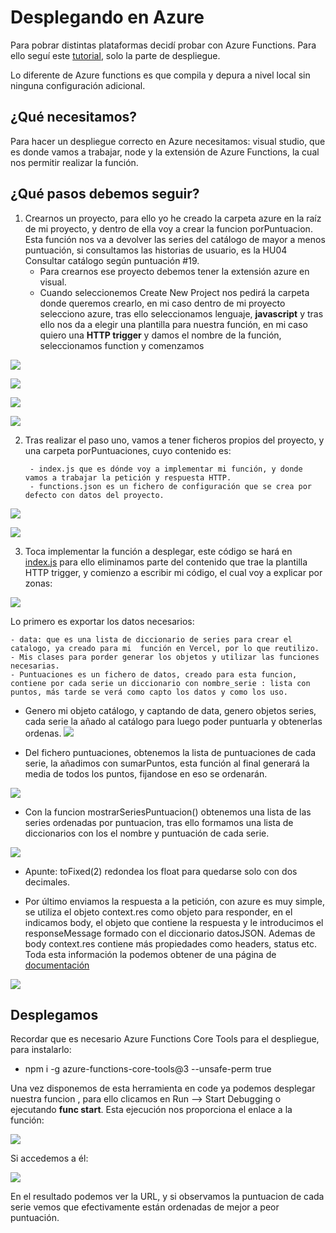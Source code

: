 # Desplegando en Azure
Para pobrar distintas plataformas decidí probar con Azure Functions.
Para ello seguí este [tutorial](https://dev.to/akhromieiev/building-a-telegram-bot-with-azure-functions-and-node-js-28b), solo la parte de despliegue.

Lo diferente de Azure functions es que compila y depura a nivel local sin ninguna configuración adicional.
## ¿Qué necesitamos?
Para hacer un despliegue correcto en Azure necesitamos:  visual studio, que es donde vamos a trabajar, node y la extensión de Azure Functions, la cual nos permitir realizar la función.

## ¿Qué pasos debemos seguir?

1. Crearnos un proyecto, para ello yo he creado la carpeta azure en la raíz de mi proyecto, y dentro de ella voy a crear la funcion porPuntuacion.
Esta función nos va a devolver las series del catálogo de mayor a menos puntuación, si consultamos las historias de usuario, es la HU04 Consultar catálogo según puntuación #19.
    - Para crearnos ese proyecto debemos tener la extensión azure en visual.
    - Cuando seleccionemos Create New Project nos pedirá la carpeta donde queremos crearlo, en mi caso dentro de mi proyecto selecciono azure, tras ello seleccionamos lenguaje, **javascript** y tras ello nos da a elegir una plantilla para nuestra función, en mi caso quiero una **HTTP trigger** y damos el nombre de la función, seleccionamos function y comenzamos


![](pic/icono_extension.png)


![](pic/http_trigger.png)

![](pic/nombre_azure.png)

![](pic/function_azure.png)

2. Tras realizar el paso uno, vamos a tener ficheros propios del proyecto, y una carpeta porPuntuaciones, cuyo contenido es:

        - index.js que es dónde voy a implementar mi función, y donde vamos a trabajar la petición y respuesta HTTP.
        - functions.json es un fichero de configuración que se crea por defecto con datos del proyecto.


![](pic/contenido_carpeta.png)

![](pic/json_azure.png)

3. Toca implementar la función a desplegar, este código se hará en [index.js](https://github.com/sarasolera/proyectoSeries/blob/master/azure/porPuntuaciones/index.js) para ello eliminamos parte del contenido que trae la plantilla HTTP trigger, y comienzo a escribir mi código, el cual voy a explicar por zonas:

![](pic/require_azure.png)

Lo primero es exportar los datos necesarios:

    - data: que es una lista de diccionario de series para crear el catalogo, ya creado para mi  función en Vercel, por lo que reutilizo.
    - Mis clases para porder generar los objetos y utilizar las funciones necesarias.
    - Puntuaciones es un fichero de datos, creado para esta funcion, contiene por cada serie un diccionario con nombre_serie : lista con puntos, más tarde se verá como capto los datos y como los uso.

 - Genero mi objeto catálogo, y captando de data, genero objetos series, cada serie la añado al catálogo para luego poder puntuarla y obtenerlas ordenas.
![](pic/genero_catalogo.png)

 - Del fichero puntuaciones, obtenemos la lista de puntuaciones de cada serie, la añadimos con sumarPuntos, esta función al final generará la media de todos los puntos, fijandose en eso se ordenarán.

![](pic/puntuando_azure.png)

 - Con la funcion mostrarSeriesPuntuacion() obtenemos una lista de las series ordenadas por puntuacion, tras ello formamos una lista de diccionarios con los el nombre y puntuación de cada serie.

![](pic/ordenando_azure.png)

 - Apunte: toFixed(2) redondea los float para quedarse solo con dos decimales.

 - Por último enviamos la respuesta a la petición, con azure es muy simple, se utiliza el objeto context.res como objeto para responder, en el indicamos body, el objeto que contiene la respuesta y le introducimos el responseMessage formado con el diccionario datosJSON. Ademas de body context.res contiene más propiedades como headers, status etc. Toda esta información la podemos obtener de una página de [documentación](https://github.com/MicrosoftDocs/azure-docs/blob/master/articles/azure-functions/functions-reference-node.md)

![](pic/envia_azure.png)

## Desplegamos
Recordar que es necesario Azure Functions Core Tools para el despliegue, para instalarlo:
- npm i -g azure-functions-core-tools@3 --unsafe-perm true

Una vez disponemos de esta herramienta en code ya podemos desplegar nuestra funcion , para ello clicamos en Run --> Start Debugging o ejecutando **func start**. Esta ejecución nos proporciona el enlace a la función:

![](pic/enlace_azure.png)

Si accedemos a él:

![](pic/resultado_azure.png)

En el resultado podemos ver la URL, y si observamos la puntuacion de cada serie vemos que efectivamente están ordenadas de mejor a peor puntuación.


